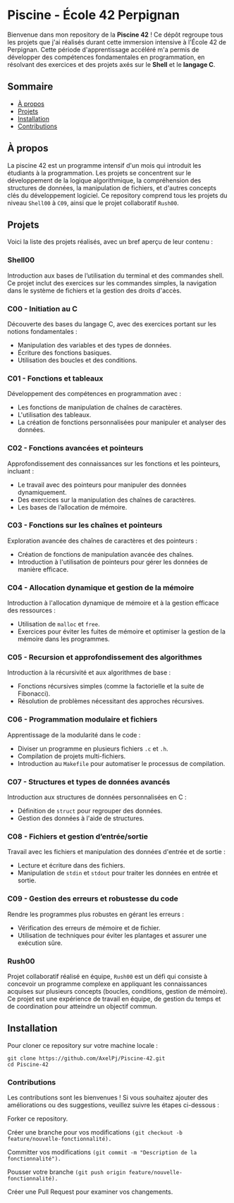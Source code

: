 # Piscine - École 42 Perpignan

Bienvenue dans mon repository de la **Piscine 42** ! Ce dépôt regroupe tous les projets que j'ai réalisés durant cette immersion intensive à l'École 42 de Perpignan. Cette période d'apprentissage accéléré m'a permis de développer des compétences fondamentales en programmation, en résolvant des exercices et des projets axés sur le **Shell** et le **langage C**.

## Sommaire

- [À propos](#à-propos)
- [Projets](#projets)
- [Installation](#installation)
- [Contributions](#contributions)

## À propos

La piscine 42 est un programme intensif d'un mois qui introduit les étudiants à la programmation. Les projets se concentrent sur le développement de la logique algorithmique, la compréhension des structures de données, la manipulation de fichiers, et d'autres concepts clés du développement logiciel. Ce repository comprend tous les projets du niveau `Shell00` à `C09`, ainsi que le projet collaboratif `Rush00`.

## Projets

Voici la liste des projets réalisés, avec un bref aperçu de leur contenu :

### Shell00
Introduction aux bases de l’utilisation du terminal et des commandes shell. Ce projet inclut des exercices sur les commandes simples, la navigation dans le système de fichiers et la gestion des droits d'accès.

### C00 - Initiation au C
Découverte des bases du langage C, avec des exercices portant sur les notions fondamentales :
- Manipulation des variables et des types de données.
- Écriture des fonctions basiques.
- Utilisation des boucles et des conditions.

### C01 - Fonctions et tableaux
Développement des compétences en programmation avec :
- Les fonctions de manipulation de chaînes de caractères.
- L'utilisation des tableaux.
- La création de fonctions personnalisées pour manipuler et analyser des données.

### C02 - Fonctions avancées et pointeurs
Approfondissement des connaissances sur les fonctions et les pointeurs, incluant :
- Le travail avec des pointeurs pour manipuler des données dynamiquement.
- Des exercices sur la manipulation des chaînes de caractères.
- Les bases de l’allocation de mémoire.

### C03 - Fonctions sur les chaînes et pointeurs
Exploration avancée des chaînes de caractères et des pointeurs :
- Création de fonctions de manipulation avancée des chaînes.
- Introduction à l'utilisation de pointeurs pour gérer les données de manière efficace.

### C04 - Allocation dynamique et gestion de la mémoire
Introduction à l'allocation dynamique de mémoire et à la gestion efficace des ressources :
- Utilisation de `malloc` et `free`.
- Exercices pour éviter les fuites de mémoire et optimiser la gestion de la mémoire dans les programmes.

### C05 - Recursion et approfondissement des algorithmes
Introduction à la récursivité et aux algorithmes de base :
- Fonctions récursives simples (comme la factorielle et la suite de Fibonacci).
- Résolution de problèmes nécessitant des approches récursives.

### C06 - Programmation modulaire et fichiers
Apprentissage de la modularité dans le code :
- Diviser un programme en plusieurs fichiers `.c` et `.h`.
- Compilation de projets multi-fichiers.
- Introduction au `Makefile` pour automatiser le processus de compilation.

### C07 - Structures et types de données avancés
Introduction aux structures de données personnalisées en C :
- Définition de `struct` pour regrouper des données.
- Gestion des données à l'aide de structures.

### C08 - Fichiers et gestion d’entrée/sortie
Travail avec les fichiers et manipulation des données d'entrée et de sortie :
- Lecture et écriture dans des fichiers.
- Manipulation de `stdin` et `stdout` pour traiter les données en entrée et sortie.

### C09 - Gestion des erreurs et robustesse du code
Rendre les programmes plus robustes en gérant les erreurs :
- Vérification des erreurs de mémoire et de fichier.
- Utilisation de techniques pour éviter les plantages et assurer une exécution sûre.

### Rush00
Projet collaboratif réalisé en équipe, `Rush00` est un défi qui consiste à concevoir un programme complexe en appliquant les connaissances acquises sur plusieurs concepts (boucles, conditions, gestion de mémoire). Ce projet est une expérience de travail en équipe, de gestion du temps et de coordination pour atteindre un objectif commun.

## Installation

Pour cloner ce repository sur votre machine locale :

```
git clone https://github.com/AxelPj/Piscine-42.git
cd Piscine-42
```
### Contributions
Les contributions sont les bienvenues ! Si vous souhaitez ajouter des améliorations ou des suggestions, veuillez suivre les étapes ci-dessous :

Forker ce repository.

Créer une branche pour vos modifications 
```(git checkout -b feature/nouvelle-fonctionnalité).```

Committer vos modifications 
```(git commit -m "Description de la fonctionnalité").```

Pousser votre branche 
```(git push origin feature/nouvelle-fonctionnalité).```

Créer une Pull Request pour examiner vos changements.
